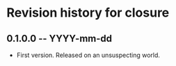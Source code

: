 # Revision history for closure

## 0.1.0.0 -- YYYY-mm-dd

* First version. Released on an unsuspecting world.
